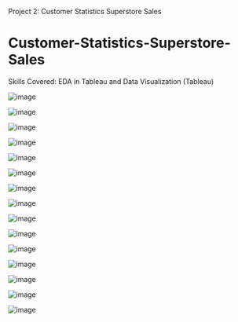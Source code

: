 Project 2: Customer Statistics Superstore Sales
# Customer-Statistics-Superstore-Sales
Skills Covered: EDA in Tableau and Data Visualization (Tableau)


![image](https://github.com/user-attachments/assets/cfa1a73f-0341-4b91-890e-7afd5c415eb1)


![image](https://github.com/user-attachments/assets/dcb75d7d-a1a1-4685-8012-b6de9674c50b)


![image](https://github.com/user-attachments/assets/36ef50eb-0cc1-414d-955d-31ccb2b5788f)


![image](https://github.com/user-attachments/assets/1a68eb5e-0bd2-4be4-b6de-b5864cf92eb4)


![image](https://github.com/user-attachments/assets/a7c7e65d-9159-47e3-8ec9-f2aee1418b47)


![image](https://github.com/user-attachments/assets/fbc2eff4-b961-4175-b5a1-b5ba412de779)


![image](https://github.com/user-attachments/assets/be76622b-0b99-4d24-933c-9b3f1abfdfa1)


![image](https://github.com/user-attachments/assets/6a3ed141-206f-4a2b-a466-6d0d30467722)


![image](https://github.com/user-attachments/assets/f3554bda-2822-40d5-9b7f-30b30bdda230)


![image](https://github.com/user-attachments/assets/2435c5eb-084a-49ce-8316-ebb540903221)


![image](https://github.com/user-attachments/assets/e1c278b4-bb1f-411a-a2f3-390a3732d2d6)

![image](https://github.com/user-attachments/assets/43561c4d-dbf2-4418-91ec-60c78e9e62b5)


![image](https://github.com/user-attachments/assets/19ef521a-6ba2-4c39-a86a-739b98280e19)


![image](https://github.com/user-attachments/assets/cb04a88f-c5cc-4350-a2cf-1d0af4fccabe)


![image](https://github.com/user-attachments/assets/55172050-d29e-43b6-a153-2983fecb035a)

